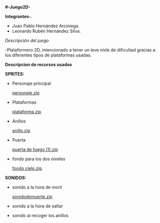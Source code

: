 **#-Juego2D-**

**Integrantes-.** 
- Juan Pablo Hernández Arciniega.
- Leonardo Rubén Hernández Silva.

*Descripción del juego*  

   -Plataformero 2D, intencionado a tener un leve nivle de dificultad gracias a los diferentes tipos de plataformas usadas.





**Descripcion de recursos usados**

****SPRITES:****

- Personaje principal
  
  [personaje.zip](https://github.com/user-attachments/files/21049092/personaje.zip)
- Plataformas
  
  [plataforma.zip](https://github.com/user-attachments/files/21049101/plataforma.zip)

- Anillos
  
  [anillo.zip](https://github.com/user-attachments/files/21049108/anillo.zip)

- Puerta
  
  [puerta de fuego (1).zip](https://github.com/user-attachments/files/21049117/puerta.de.fuego.1.zip)

- fondo para los dos niveles
  
  [fondo cielo.zip](https://github.com/user-attachments/files/21049050/fondo.cielo.zip)


****SONIDOS:****

- sonido a la hora de morir
  
  [sonidodemuerte.zip](https://github.com/user-attachments/files/21049161/sonidodemuerte.zip)

- sonido a la hora de saltar
- sonido al recoger los anillos
